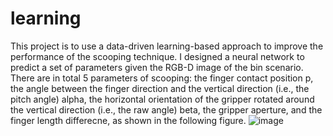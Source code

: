 # learning
This project is to use a data-driven learning-based approach to improve the performance of the scooping technique. I designed a neural network to predict a set of parameters given the RGB-D image of the bin scenario. There are in total 5 parameters of scooping: the finger contact position p, the angle between the finger direction and the vertical direction (i.e., the pitch angle) alpha, the horizontal orientation of the gripper rotated around the vertical direction (i.e., the raw angle) beta, the gripper aperture, and the finger length differecne, as shown in the following figure.
![image](https://github.com/Terryxyz/learning/edit/main/IMG/scooping_parameters.png)
